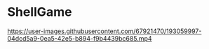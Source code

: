 # ShellGame

https://user-images.githubusercontent.com/67921470/193059997-04dcd5a9-0ea5-42e5-b894-f9b4439bc685.mp4

